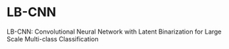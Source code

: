 # LB-CNN
LB-CNN: Convolutional Neural Network with Latent Binarization for Large Scale Multi-class Classification
